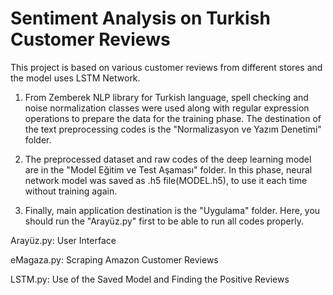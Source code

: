 # Sentiment Analysis on Turkish Customer Reviews

This project is based on various customer reviews from different stores and the model uses LSTM Network.

1) From Zemberek NLP library for Turkish language, spell checking and noise normalization classes were used along with regular expression operations to prepare the data for the training phase. The destination of the text preprocessing codes is the "Normalizasyon ve Yazım Denetimi" folder.

2) The preprocessed dataset and raw codes of the deep learning model are in the "Model Eğitim ve Test Aşaması" folder. In this phase, neural network model was saved as .h5 file(MODEL.h5), to use it each time without training again.

3) Finally, main application destination is the "Uygulama" folder. Here, you should run the "Arayüz.py" first to be able to run all codes properly.


Arayüz.py: User Interface

eMagaza.py: Scraping Amazon Customer Reviews

LSTM.py: Use of the Saved Model and Finding the Positive Reviews
